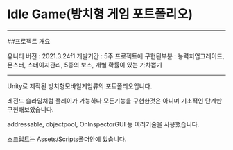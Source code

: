 # Idle Game(방치형 게임 포트폴리오)

------------------------------------------
##프로젝트 개요

유니티 버전 : 2021.3.24f1
개발기간 : 5주
프로젝트에 구현된부분 : 능력치업그레이드, 몬스터, 스테이지관리, 5종의 보스, 개별 확률이 있는 가챠뽑기

----------------------------------------------------
Unity로 제작된 방치형모바일게임류의 포트폴리오입니다.

레전드 슬라임처럼 플레이가 가능하나 모든기능을 구현한것은 아니며 기초적인 단계만 구현해보았습니다.

addressable, objectpool, OnInspectorGUI 등 여러기술을 사용했습니다.

스크립트는 Assets/Scripts폴더안에 있습니다.
